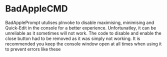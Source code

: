 # BadAppleCMD
BadApplePrompt utulises pInvoke to disable maximising, minimising and Quick-Edit in the console for a better experience. Unfortunatley, it can be unreliable as it 
sometimes will not work. The code to disable and enable the close button had to be removed as it was simply not working.
It is recommended you keep the console window open at all times when using it to prevent errors like these